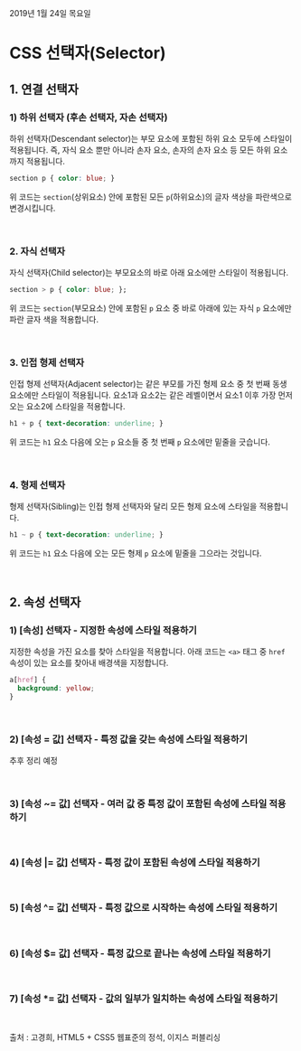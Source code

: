 2019년 1월 24일 목요일

# CSS 선택자(Selector) 

## 1. 연결 선택자

### 1) 하위 선택자 (후손 선택자, 자손 선택자)
하위 선택자(Descendant selector)는 부모 요소에 포함된 하위 요소 모두에 스타일이 적용됩니다. 즉, 자식 요소 뿐만 아니라 손자 요소, 손자의 손자 요소 등 모든 하위 요소까지 적용됩니다.

```css
section p { color: blue; }
```

위 코드는 `section`(상위요소) 안에 포함된 모든 `p`(하위요소)의 글자 색상을 파란색으로 변경시킵니다.

&nbsp;
### 2. 자식 선택자
자식 선택자(Child selector)는 부모요소의 바로 아래 요소에만 스타일이 적용됩니다.

```css
section > p { color: blue; };
```

위 코드는 `section`(부모요소) 안에 포함된 `p` 요소 중 바로 아래에 있는 자식 `p` 요소에만 파란 글자 색을 적용합니다.

&nbsp;
### 3. 인접 형제 선택자
인접 형제 선택자(Adjacent selector)는 같은 부모를 가진 형제 요소 중 첫 번째 동생 요소에만 스타일이 적용됩니다. 요소1과 요소2는 같은 레벨이면서 요소1 이후 가장 먼저 오는 요소2에 스타일을 적용합니다.

```css
h1 + p { text-decoration: underline; }
```

위 코드는 `h1` 요소 다음에 오는 `p` 요소들 중 첫 번째 `p` 요소에만 밑줄을 긋습니다.

&nbsp;
### 4. 형제 선택자
형제 선택자(Sibling)는 인접 형제 선택자와 달리 모든 형제 요소에 스타일을 적용합니다.

```css
h1 ~ p { text-decoration: underline; }
```

위 코드는 `h1` 요소 다음에 오는 모든 형제 `p` 요소에 밑줄을 그으라는 것입니다.

&nbsp;
## 2. 속성 선택자

### 1) [속성] 선택자 - 지정한 속성에 스타일 적용하기
지정한 속성을 가진 요소를 찾아 스타일을 적용합니다. 아래 코드는 `<a>` 태그 중 `href` 속성이 있는 요소를 찾아내 배경색을 지정합니다.

```css
a[href] {
  background: yellow;
}
```

&nbsp;
### 2) [속성 = 값] 선택자 - 특정 값을 갖는 속성에 스타일 적용하기
추후 정리 예정

&nbsp;
### 3) [속성 ~= 값] 선택자 - 여러 값 중 특정 값이 포함된 속성에 스타일 적용하기

&nbsp;
### 4) [속성 |= 값] 선택자 - 특정 값이 포함된 속성에 스타일 적용하기

&nbsp;
### 5) [속성 ^= 값] 선택자 - 특정 값으로 시작하는 속성에 스타일 적용하기

&nbsp;
### 6) [속성 $= 값] 선택자 - 특정 값으로 끝나는 속성에 스타일 적용하기

&nbsp;
### 7) [속성 *= 값] 선택자 - 값의 일부가 일치하는 속성에 스타일 적용하기


&nbsp;

출처 : 고경희, HTML5 + CSS5 웹표준의 정석, 이지스 퍼블리싱